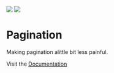 <a href='https://bintray.com/eddmash/maven/pagination/1.0.0/link'><img src='https://api.bintray.com/packages/eddmash/maven/pagination/images/download.svg?version=1.0.0'></a>
<a href='https://bintray.com/eddmash/maven/pagination?source=watch' alt='Get automatic notifications about new "pagination" versions'><img src='https://www.bintray.com/docs/images/bintray_badge_color.png'></a>
# Pagination

Making pagination alittle bit less painful.

Visit the [Documentation](http://android-components.readthedocs.io/)